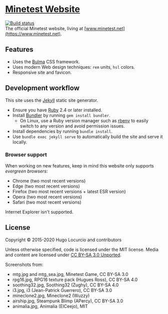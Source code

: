 # [Minetest Website](https://www.minetest.net)

[![Build status](https://github.com/minetest/minetest.github.io/workflows/build/badge.svg)](https://github.com/minetest/minetest.github.io/actions)\
The official Minetest website, living at [www.minetest.net](https://www.minetest.net).

## Features

- Uses the [Bulma](https://bulma.io/) CSS framework.
- Uses modern Web design techniques: `rem` units, `hsl` colors.
- Responsive site and favicon.

## Development workflow

This site uses the [Jekyll](https://jekyllrb.com) static site generator.

- Ensure you have [Ruby](https://www.ruby-lang.org/) 2.4 or later installed.
- Install [Bundler](https://bundler.io/) by running `gem install bundler`.
  - On Linux, use a Ruby version manager such as [rbenv](https://github.com/rbenv/rbenv)
    to easily switch to any version and avoid permission issues.
- Install dependencies by running `bundle install`.
- Use `bundle exec jekyll serve` to automatically build the site
  and serve it locally.

### Browser support

When working on new features, keep in mind this website only supports
*evergreen browsers*:

- Chrome (two most recent versions)
- Edge (two most recent versions)
- Firefox (two most recent versions + latest ESR version)
- Opera (two most recent versions)
- Safari (two most recent versions)

Internet Explorer isn't supported.

## License

Copyright © 2015-2020 Hugo Locurcio and contributors

Unless otherwise specified, code is licensed under the MIT license.
Media and content are licensed under
[CC BY-SA 3.0 Unported](https://creativecommons.org/licenses/by-sa/3.0/).

Screenshots from:

- mtg.jpg and mtg_sea.jpg, Minetest Game, CC BY-SA 3.0
- rpg16.jpg, RPG16 texture pack (Hugues Ross), CC BY-SA 4.0
- soothing32.jpg, Soothing32 (Zughy), CC BY-SA 4.0
- i3.jpg, i3 (Jean-Patrick Guerrero), CC BY-SA 3.0
- mineclone2.jpg, Mineclone2 (Wuzzy)
- airship.jpg, Steampunk Blimp (APercy), CC BY-SA 3.0
- animalia.jpg, Animalia (ElCeejo), MIT

